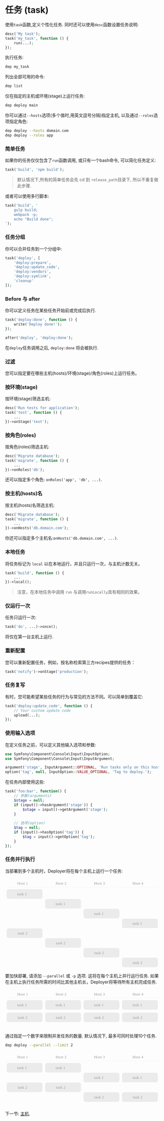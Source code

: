 # 任务 (task)

使用`task`函数,定义个性化任务. 同时还可以使用`desc`函数设置任务说明:
```php
desc('My task');
task('my_task', function () {
    run(...);
});
```

执行任务:

```sh
dep my_task
```

列出全部可用的命令:

```sh
dep list
```

仅在指定的主机或环境(stage)上运行任务:

```sh
dep deploy main
```

你可以通过`--hosts`选项(多个值时,用英文逗号分隔)指定主机, 以及通过`--roles`选项指定角色:

```sh
dep deploy --hosts domain.com
dep deploy --roles app
```

### 简单任务

如果你的任务仅仅包含了`run`函数调用, 或只有一个bash命令, 可以简化任务定义:
```php
task('build', 'npm build');
```

> 默认情况下,所有的简单任务会先 cd 到 `release_path`目录下, 所以不重复做此步骤.

或者可以使用多行脚本:
 
```php
task('build', '
    gulp build;
    webpack -p;
    echo "Build done";
');
```

### 任务分组

你可以合并任务到一个分组中:

```php
task('deploy', [
    'deploy:prepare',
    'deploy:update_code',
    'deploy:vendors',
    'deploy:symlink',
    'cleanup'
]);
```

### Before 与 after

你可以定义任务在某些任务开始前或完成后执行.

``` php
task('deploy:done', function () {
    write('Deploy done!');
});

after('deploy', 'deploy:done');
```

在`deploy`任务调用之后, `deploy:done` 将会被执行.

### 过滤

您可以指定要在哪些主机(hosts)/环境(stage)/角色(roles)上运行任务。

### 按环境(stage)

按环境(stage)筛选主机:

``` php
desc('Run tests for application');
task('test', function () {
    ...
})->onStage('test');
```

### 按角色(roles)

按角色(roles)筛选主机:

``` php
desc('Migrate database');
task('migrate', function () {
    ...
})->onRoles('db');
```

还可以指定多个角色: `onRoles('app', 'db', ...)`.

### 按主机(hosts)名

按主机(hosts)名筛选主机:

``` php
desc('Migrate database');
task('migrate', function () {
    ...
})->onHosts('db.domain.com');
```

你还可以指定多个主机名:`onHosts('db.domain.com', ...)`.

### 本地任务

将任务标记为 `local` 以在本地运行，并且只运行一次，与主机计数无关。

```php
task('build', function () {
    ...
})->local();
```

>注意，在本地任务中调用 `run` 与调用`runLocally`具有相同的效果。 

### 仅运行一次

任务只运行一次:

```php
task('do', ...)->once();
```

将仅在第一台主机上运行.

### 重新配置

您可以重新配置任务，例如，按名称检索第三方recipes提供的任务：

```php
task('notify')->onStage('production');
```

### 任务复写

有时，您可能希望某些任务的行为与常见的方法不同。可以简单到覆盖它:
```php
task('deploy:update_code', function () {
    // Your custom update code
    upload(...);
});
```

### 使用输入选项

在定义任务之前，可以定义其他输入选项和参数:

``` php
use Symfony\Component\Console\Input\InputOption;
use Symfony\Component\Console\Input\InputArgument;

argument('stage', InputArgument::OPTIONAL, 'Run tasks only on this host or stage.');
option('tag', null, InputOption::VALUE_OPTIONAL, 'Tag to deploy.');
```

在任务内部使用这些:

``` php
task('foo:bar', function() {
    // 参数(arguments)
    $stage = null;
    if (input()->hasArgument('stage')) {
        $stage = input()->getArgument('stage');
    }
    
    // 选项(option)
    $tag = null;
    if (input()->hasOption('tag')) {
        $tag = input()->getOption('tag');
    }
});
```

### 任务并行执行

当部署到多个主机时，Deployer将在每个主机上运行一个任务:

<svg width="600" height="350" viewBox="0 0 600 350" xmlns="http://www.w3.org/2000/svg"><g fill="none" fill-rule="evenodd"><g transform="translate(456 309)"><rect fill="#EBEBEB" width="140" height="37.176" rx="8"/><text font-family="Monaco" font-size="16" fill="#9B9B9B"><tspan x="42" y="24">task 2</tspan></text></g><g transform="translate(306 271)"><rect fill="#EBEBEB" width="140" height="37.176" rx="8"/><text font-family="Monaco" font-size="16" fill="#9B9B9B"><tspan x="42" y="24">task 2</tspan></text></g><g transform="translate(156 233)"><rect fill="#EBEBEB" width="140" height="37.176" rx="8"/><text font-family="Monaco" font-size="16" fill="#9B9B9B"><tspan x="42" y="24">task 2</tspan></text></g><g transform="translate(6 195)"><rect fill="#EBEBEB" width="140" height="37.176" rx="8"/><text font-family="Monaco" font-size="16" fill="#9B9B9B"><tspan x="43" y="24">task 2</tspan></text></g><g transform="translate(456 157)"><rect fill="#EBEBEB" width="140" height="37.176" rx="8"/><text font-family="Monaco" font-size="16" fill="#9B9B9B"><tspan x="41" y="24">task 1</tspan></text></g><g transform="translate(306 119)"><rect fill="#EBEBEB" width="140" height="37.176" rx="8"/><text font-family="Monaco" font-size="16" fill="#9B9B9B"><tspan x="41" y="24">task 1</tspan></text></g><g transform="translate(156 81)"><rect fill="#EBEBEB" width="140" height="37.176" rx="8"/><text font-family="Monaco" font-size="16" fill="#9B9B9B"><tspan x="41" y="24">task 1</tspan></text></g><g transform="translate(6 43)"><rect fill="#EBEBEB" width="140" height="37.176" rx="8"/><text font-family="Monaco" font-size="16" fill="#9B9B9B"><tspan x="41" y="24">task 1</tspan></text></g><path d="M3 35h594.5" stroke="#EBEBEB" stroke-linecap="square" stroke-dasharray="3,5"/><text font-family="Monaco" font-size="16" fill="#9B9B9B"><tspan x="497" y="25">Host 4</tspan></text><text font-family="Monaco" font-size="16" fill="#9B9B9B"><tspan x="347" y="25">Host 3</tspan></text><text font-family="Monaco" font-size="16" fill="#9B9B9B"><tspan x="197" y="25">Host 2</tspan></text><text font-family="Monaco" font-size="16" fill="#9B9B9B"><tspan x="47" y="25">Host 1</tspan></text></g></svg>

要加快部署, 请添加 `--parallel` 或 `-p` 选项. 这将在每个主机上并行运行任务. 如果在主机上执行任务所需的时间比其他主机长，Deployer将等待所有主机完成任务.

<svg width="600" height="153" viewBox="0 0 600 153" xmlns="http://www.w3.org/2000/svg"><g fill="none" fill-rule="evenodd"><g transform="translate(456 91)"><rect fill="#EBEBEB" width="140" height="37.176" rx="8"/><text font-family="Monaco" font-size="16" fill="#9B9B9B"><tspan x="42" y="24">task 2</tspan></text></g><g transform="translate(306 91)"><rect fill="#EBEBEB" width="140" height="37.176" rx="8"/><text font-family="Monaco" font-size="16" fill="#9B9B9B"><tspan x="42" y="24">task 2</tspan></text></g><g transform="translate(156 91)"><rect fill="#EBEBEB" width="140" height="37.176" rx="8"/><text font-family="Monaco" font-size="16" fill="#9B9B9B"><tspan x="42" y="24">task 2</tspan></text></g><g transform="translate(6 91)"><rect fill="#EBEBEB" width="140" height="37.176" rx="8"/><text font-family="Monaco" font-size="16" fill="#9B9B9B"><tspan x="43" y="24">task 2</tspan></text></g><g transform="translate(456 43)"><rect fill="#EBEBEB" width="140" height="37.176" rx="8"/><text font-family="Monaco" font-size="16" fill="#9B9B9B"><tspan x="41" y="24">task 1</tspan></text></g><g transform="translate(306 43)"><rect fill="#EBEBEB" width="140" height="37.176" rx="8"/><text font-family="Monaco" font-size="16" fill="#9B9B9B"><tspan x="41" y="24">task 1</tspan></text></g><g transform="translate(156 43)"><rect fill="#EBEBEB" width="140" height="37.176" rx="8"/><text font-family="Monaco" font-size="16" fill="#9B9B9B"><tspan x="41" y="24">task 1</tspan></text></g><g transform="translate(6 43)"><rect fill="#EBEBEB" width="140" height="37.176" rx="8"/><text font-family="Monaco" font-size="16" fill="#9B9B9B"><tspan x="41" y="24">task 1</tspan></text></g><path d="M3 35h594.5" stroke="#EBEBEB" stroke-linecap="square" stroke-dasharray="3,5"/><text font-family="Monaco" font-size="16" fill="#9B9B9B"><tspan x="497" y="25">Host 4</tspan></text><text font-family="Monaco" font-size="16" fill="#9B9B9B"><tspan x="347" y="25">Host 3</tspan></text><text font-family="Monaco" font-size="16" fill="#9B9B9B"><tspan x="197" y="25">Host 2</tspan></text><text font-family="Monaco" font-size="16" fill="#9B9B9B"><tspan x="47" y="25">Host 1</tspan></text></g></svg>

通过指定一个数字来限制并发任务的数量. 默认情况下, 最多可同时处理10个任务.

```sh
dep deploy --parallel --limit 2
```

<svg width="600" height="210" viewBox="0 0 600 210" xmlns="http://www.w3.org/2000/svg"><g fill="none" fill-rule="evenodd"><g transform="translate(456 157)"><rect fill="#EBEBEB" width="140" height="37.176" rx="8"/><text font-family="Monaco" font-size="16" fill="#9B9B9B"><tspan x="42" y="24">task 2</tspan></text></g><g transform="translate(306 157)"><rect fill="#EBEBEB" width="140" height="37.176" rx="8"/><text font-family="Monaco" font-size="16" fill="#9B9B9B"><tspan x="42" y="24">task 2</tspan></text></g><g transform="translate(156 119)"><rect fill="#EBEBEB" width="140" height="37.176" rx="8"/><text font-family="Monaco" font-size="16" fill="#9B9B9B"><tspan x="42" y="24">task 2</tspan></text></g><g transform="translate(6 119)"><rect fill="#EBEBEB" width="140" height="37.176" rx="8"/><text font-family="Monaco" font-size="16" fill="#9B9B9B"><tspan x="43" y="24">task 2</tspan></text></g><g transform="translate(456 81)"><rect fill="#EBEBEB" width="140" height="37.176" rx="8"/><text font-family="Monaco" font-size="16" fill="#9B9B9B"><tspan x="41" y="24">task 1</tspan></text></g><g transform="translate(306 81)"><rect fill="#EBEBEB" width="140" height="37.176" rx="8"/><text font-family="Monaco" font-size="16" fill="#9B9B9B"><tspan x="41" y="24">task 1</tspan></text></g><g transform="translate(156 43)"><rect fill="#EBEBEB" width="140" height="37.176" rx="8"/><text font-family="Monaco" font-size="16" fill="#9B9B9B"><tspan x="41" y="24">task 1</tspan></text></g><g transform="translate(6 43)"><rect fill="#EBEBEB" width="140" height="37.176" rx="8"/><text font-family="Monaco" font-size="16" fill="#9B9B9B"><tspan x="41" y="24">task 1</tspan></text></g><path d="M3 35h594.5" stroke="#EBEBEB" stroke-linecap="square" stroke-dasharray="3,5"/><text font-family="Monaco" font-size="16" fill="#9B9B9B"><tspan x="497" y="25">Host 4</tspan></text><text font-family="Monaco" font-size="16" fill="#9B9B9B"><tspan x="347" y="25">Host 3</tspan></text><text font-family="Monaco" font-size="16" fill="#9B9B9B"><tspan x="197" y="25">Host 2</tspan></text><text font-family="Monaco" font-size="16" fill="#9B9B9B"><tspan x="47" y="25">Host 1</tspan></text></g></svg>

下一节: [主机](hosts.md).
